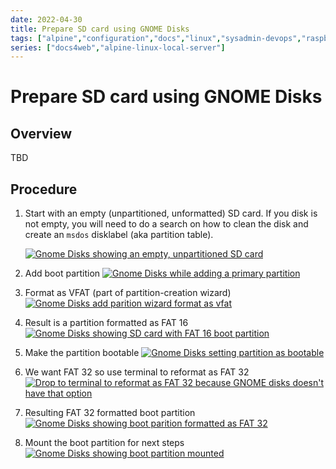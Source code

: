 ```yaml
---
date: 2022-04-30
title: Prepare SD card using GNOME Disks
tags: ["alpine","configuration","docs","linux","sysadmin-devops","raspberry-pi","sbc"]
series: ["docs4web","alpine-linux-local-server"]
---
```


# Prepare SD card using GNOME Disks

## Overview

TBD

## Procedure

1. Start with an empty (unpartitioned, unformatted) SD card. If you disk is not empty, you will need to do a search on how to clean the disk and create an `msdos` disklabel (aka partition table).
   
   [![Gnome Disks showing an empty, unpartitioned SD card](01-gnome-disks-empty-sd-card.png)](01-gnome-disks-empty-sd-card.png)

2. Add boot partition
   [![Gnome Disks while adding a primary partition](02-gnome-disks-add-boot-partition.png)](02-gnome-disks-add-boot-partition.png)

3. Format as VFAT (part of partition-creation wizard)
   [![Gnome Disks add parition wizard format as vfat](03-gnome-disks-format-boot-as-vfat.png)](03-gnome-disks-format-boot-as-vfat.png)

4. Result is a partition formatted as FAT 16
   [![Gnome Disks showing SD card with FAT 16 boot partition](04-gnome-disks-sd-card-with-boot-partition.png)](04-gnome-disks-sd-card-with-boot-partition.png)

5. Make the partition bootable
   [![Gnome Disks setting partition as bootable](05-gnome-disks-make-partition-bootable.png)](05-gnome-disks-make-partition-bootable.png)

6. We want FAT 32 so use terminal to reformat as FAT 32
   [![Drop to terminal to reformat as FAT 32 because GNOME disks doesn't have that option](06-terminal-reformat-as-fat32.png)](06-terminal-reformat-as-fat32.png)

7. Resulting FAT 32 formatted boot partition
   [![Gnome Disks showing boot parition formatted as FAT 32](07-gnome-disks-sd-card-with-fat32-boot-partition.png)](07-gnome-disks-sd-card-with-fat32-boot-partition.png)

8. Mount the boot partition for next steps
   [![Gnome Disks showing boot partition mounted](08-gnome-disks-sd-card-mounted-boot-partition.png)](08-gnome-disks-sd-card-mounted-boot-partition.png)
